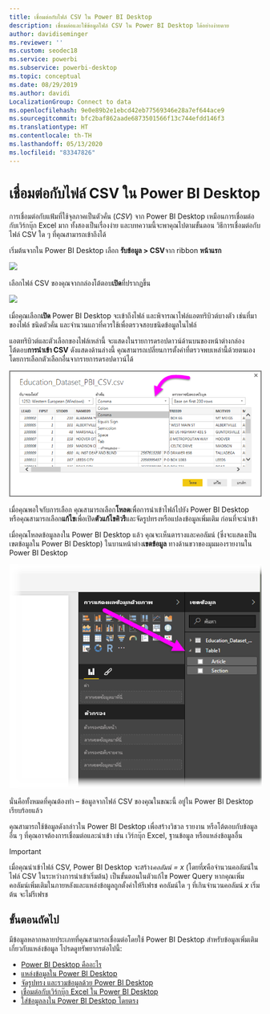 ```yaml
---
title: เชื่อมต่อกับไฟล์ CSV ใน Power BI Desktop
description: เชื่อมต่อและใช้ข้อมูลไฟล์ CSV ใน Power BI Desktop ได้อย่างง่ายดาย
author: davidiseminger
ms.reviewer: ''
ms.custom: seodec18
ms.service: powerbi
ms.subservice: powerbi-desktop
ms.topic: conceptual
ms.date: 08/29/2019
ms.author: davidi
LocalizationGroup: Connect to data
ms.openlocfilehash: 9e0e89b2e1ebcd42eb77569346e28a7ef644ace9
ms.sourcegitcommit: bfc2baf862aade6873501566f13c744efdd146f3
ms.translationtype: HT
ms.contentlocale: th-TH
ms.lasthandoff: 05/13/2020
ms.locfileid: "83347826"
---
```

# <a name="connect-to-csv-files-in-power-bi-desktop"></a>เชื่อมต่อกับไฟล์ CSV ใน Power BI Desktop
การเชื่อมต่อกับแฟ้มที่ใช้จุลภาคเป็นตัวคั่น (*CSV*) จาก Power BI Desktop เหมือนการเชื่อมต่อกับเวิร์กบุ๊ก Excel มาก ทั้งสองเป็นเรื่องง่าย และบทความนี้จะพาคุณไปตามขั้นตอน วิธีการเชื่อมต่อกับไฟล์ CSV ใด ๆ ที่คุณสามารถเข้าถึงได้

เริ่มต้นจากใน Power BI Desktop เลือก **รับข้อมูล > CSV**จาก ribbon **หน้าแรก**

![](media/desktop-connect-csv/connect-to-csv_1.png)

เลือกไฟล์ CSV ของคุณจากกล่องโต้ตอบ**เปิด**ที่ปรากฏขึ้น

![](media/desktop-connect-csv/connect-to-csv_2.png)

เมื่อคุณเลือก**เปิด** Power BI Desktop จะเข้าถึงไฟล์ และพิจารณาไฟล์แอตทริบิวต์บางตัว เช่นที่มาของไฟล์ ชนิดตัวคั่น และจำนวนแถวที่ควรใช้เพื่อตรวจสอบชนิดข้อมูลในไฟล์

แอตทริบิวต์และตัวเลือกของไฟล์เหล่านี้ จะแสดงในรายการดรอปดาวน์ด้านบนของหน้าต่างกล่องโต้ตอบ**การนำเข้า CSV** ดังแสดงด้านล่างนี้ คุณสามารถเปลี่ยนการตั้งค่าที่ตรวจพบเหล่านี้ด้วยตนเอง โดยการเลือกตัวเลือกอื่นจากรายการดรอปดาวน์ได้

![](media/desktop-connect-csv/connect-to-csv_3.png)

เมื่อคุณพอใจกับการเลือก คุณสามารถเลือก**โหลด**เพื่อการนำเข้าไฟล์ไปยัง Power BI Desktop หรือคุณสามารถเลือก**แก้ไข**เพื่อเปิด**ตัวแก้ไขคิวรี**และจัดรูปทรงหรือแปลงข้อมูลเพิ่มเติม ก่อนที่จะนำเข้า

เมื่อคุณโหลดข้อมูลลงใน Power BI Desktop แล้ว คุณจะเห็นตารางและคอลัมน์ (ซึ่งจะแสดงเป็นเขตข้อมูลใน Power BI Desktop) ในบานหน้าต่าง**เขตข้อมูล** ทางด้านขวาของมุมมองรายงานใน Power BI Desktop

![](media/desktop-connect-csv/connect-to-csv_4.png)

นั่นคือทั้งหมดที่คุณต้องทำ – ข้อมูลจากไฟล์ CSV ของคุณในขณะนี้ อยู่ใน Power BI Desktop เรียบร้อยแล้ว

คุณสามารถใช้ข้อมูลดังกล่าวใน Power BI Desktop เพื่อสร้างวิชวล รายงาน หรือโต้ตอบกับข้อมูลอื่น ๆ ที่คุณอาจต้องการเชื่อมต่อและนำเข้า เช่น เวิร์กบุ๊ก Excel, ฐานข้อมูล หรือแหล่งข้อมูลอื่น

> [!IMPORTANT]
> เมื่อคุณนำเข้าไฟล์ CSV, Power BI Desktop จะสร้าง*คอลัมน์ = x* (โดยที่*x*คือจำนวนคอลัมน์ในไฟล์ CSV ในระหว่างการนำเข้าเริ่มต้น) เป็นขั้นตอนในตัวแก้ไข Power Query หากคุณเพิ่มคอลัมน์เพิ่มเติมในภายหลังและแหล่งข้อมูลถูกตั้งค่าให้รีเฟรช คอลัมน์ใด ๆ ที่เกินจำนวนคอลัมน์ *x* เริ่มต้น จะไม่รีเฟรช 


## <a name="next-steps"></a>ขั้นตอนถัดไป
มีข้อมูลหลากหลายประเภทที่คุณสามารถเชื่อมต่อโดยใช้ Power BI Desktop สำหรับข้อมูลเพิ่มเติมเกี่ยวกับแหล่งข้อมูล โปรดดูทรัพยากรต่อไปนี้:

* [Power BI Desktop คืออะไร](../fundamentals/desktop-what-is-desktop.md)
* [แหล่งข้อมูลใน Power BI Desktop](desktop-data-sources.md)
* [จัดรูปทรง และรวมข้อมูลด้วย Power BI Desktop](desktop-shape-and-combine-data.md)
* [เชื่อมต่อกับเวิร์กบุ๊ก Excel ใน Power BI Desktop](desktop-connect-excel.md)   
* [ใส่ข้อมูลลงใน Power BI Desktop โดยตรง](desktop-enter-data-directly-into-desktop.md)   
